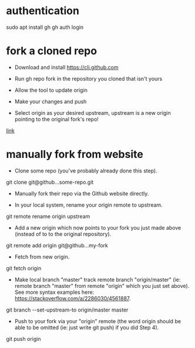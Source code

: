 # authentication
sudo apt install gh
gh auth login

# fork a cloned repo
- Download and install https://cli.github.com

- Run gh repo fork in the repository you cloned that isn't yours

- Allow the tool to update origin

- Make your changes and push

- Select origin as your desired upstream, upstream is a new origin pointing to the original fork's repo!

[link](https://cli.github.com/manual/gh_repo_fork)

# manually fork from website
- Clone some repo (you've probably already done this step).

git clone git@github...some-repo.git

- Manually fork their repo via the Github website directly.

- In your local system, rename your origin remote to upstream.

git remote rename origin upstream

- Add a new origin which now points to your fork you just made above (instead of to to the original repository).

git remote add origin git@github...my-fork

- Fetch from new origin.

git fetch origin

- Make local branch "master" track remote branch "origin/master" (ie: remote branch "master" from remote "origin" which you just set above). See more syntax examples here: https://stackoverflow.com/a/2286030/4561887.

git branch --set-upstream-to origin/master master

- Push to your fork via your "origin" remote (the word origin should be able to be omitted (ie: just write git push) if you did Step 4).

git push origin
